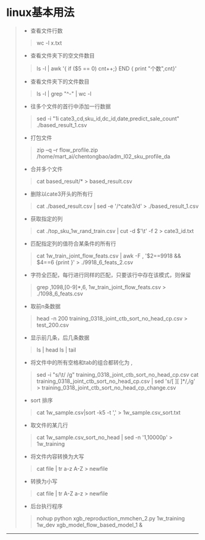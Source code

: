 # linux基本用法
> - 查看文件行数
>> wc -l x.txt
> - 查看文件夹下的空文件数目
>> ls -l | awk '{ if ($5 == 0) cnt++;} END { print "个数",cnt}' 
> - 查看文件夹下的文件数目
>> ls -l | grep "^-" | wc -l
> - 往多个文件的首行中添加一行数据
>> sed -i "1i cate3_cd,sku_id,dc_id,date,predict_sale_count" ./based_result_1.csv
> - 打包文件
>> zip –q –r flow_profile.zip /home/mart_ai/chentongbao/adm_l02_sku_profile_da
> - 合并多个文件
>> cat based_result/* > based_result.csv
> - 删除以cate3开头的所有行
>> cat ./based_result.csv | sed -e '/^cate3/d' > ./based_result_1.csv
> - 获取指定的列
>> cat ./top_sku_1w_rand_train.csv | cut -d $'\t' -f 2 > cate3_id.txt
> - 匹配指定列的值符合某条件的所有行
>> cat 1w_train_joint_flow_feats.csv | awk -F , '$2==9918 && $4==6 {print }' > ./9918_6_feats_2.csv
> - 字符全匹配，每行进行同样的匹配，只要该行中存在该模式，则保留
>> grep ,1098,[0-9]*,6, 1w_train_joint_flow_feats.csv > ./1098_6_feats.csv 
> - 取前n条数据
>> head -n 200 training_0318_joint_ctb_sort_no_head_cp.csv > test_200.csv 
> - 显示前几条，后几条数据
>> ls | head
>> ls | tail
> - 将文件中的所有空格和tab的组合都转化为 ,
>> sed -i "s/\t/    /g" training_0318_joint_ctb_sort_no_head_cp.csv
>> cat training_0318_joint_ctb_sort_no_head_cp.csv | sed 's/[ ][ ]*/,/g' > training_0318_joint_ctb_sort_no_head_cp_change.csv
> - sort 排序
>> cat 1w_sample.csv|sort -k5 -t ',' > 1w_sample.csv_sort.txt
> - 取文件的某几行
>> cat 1w_sample.csv_sort_no_head | sed -n '1,10000p' > 1w_training 
> -  将文件内容转换为大写
>> cat file | tr a-z A-Z > newfile
> - 转换为小写
>> cat file | tr A-Z a-z > newfile
> - 后台执行程序
>> nohup python xgb_reproduction_mmchen_2.py  1w_training 1w_dev xgb_model_flow_based_model_1 &

----------


